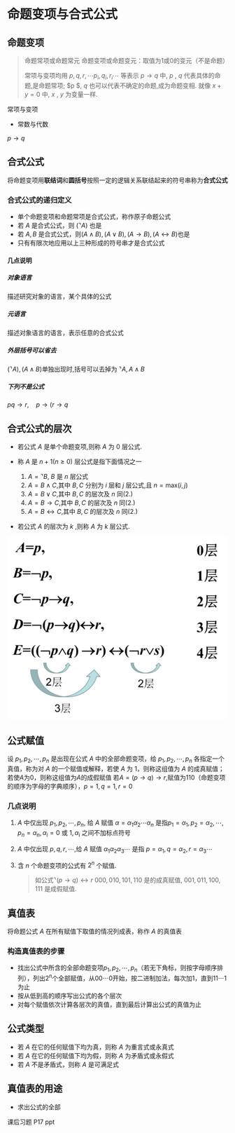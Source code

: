 
# 命题变项与合式公式
## 命题变项
> 命题常项或命题常元
> 命题变项或命题变元：取值为1或0的变元（不是命题）
>
> 常项与变项均用 $p,q,r,\cdots p_i,q_i,r_i\cdots$ 等表示 $p\to q$ 中, $p$ , $q$ 代表具体的命题,是命题常项;
> $p $, $q$ 也可以代表不确定的命题,成为命题变相.
> 就像 $x+y=0$ 中, $x$ , $y$ 为变量一样.

常项与变项
+ 常数与代数

$p\to q$


## 合式公式
将命题变项用**联结词**和**圆括号**按照一定的逻辑关系联结起来的符号串称为**合式公式**

### 合式公式的递归定义
+ 单个命题变项和命题常项是合式公式，称作原子命题公式
+ 若 $A$ 是合式公式，则 $(\urcorner A)$ 也是
+ 若 $A,B$ 是合式公式，则$(A\wedge B),(A\vee B),(A\to B),(A\leftrightarrow B)$也是
+ 只有有限次地应用以上三种形成的符号串才是合式公式

#### 几点说明

##### 对象语言

描述研究对象的语言，某个具体的公式

##### 元语言

描述对象语言的语言，表示任意的合式公式

##### 外层括号可以省去

$(\urcorner A),(A\wedge B)$单独出现时,括号可以去掉为 $\urcorner A,A\wedge B$

##### 下列不是公式

$pq\to r,\quad p\to(r\to q$

## 合式公式的层次

+   若公式 $A$ 是单个命题变项,则称 $A$ 为 $0$ 层公式.
+   称 $A$ 是 $n+1(n\geq 0)$ 层公式是指下面情况之一
    1.   $A=\urcorner B$, $B$ 是 $n$ 层公式
    2.   $A=B\wedge C$,其中 $B,C$ 分别为 $i$ 层和 $j$ 层公式,且 $n=\mathrm{max}(i,j)$
    3.   $A=B\vee C$,其中 $B,C$ 的层次及 $n$ 同($2.$)
    4.   $A=B\to C$,其中 $B,C$ 的层次及 $n$ 同($2.$)
    5.   $A=B\leftrightarrow C$,其中 $B,C$ 的层次及 $n$ 同($2.$)

+   若公式 $A$ 的层次为 $k$ ,则称 $A$ 为 $k$ 层公式.

![image-20210926233531650](image/image-20210926233531650.png)

## 公式赋值

设 $p_1,p_2,\cdots,p_n$ 是出现在公式 $A$ 中的全部命题变项，给 $p_1,p_2,\cdots,p_n$ 各指定一个真值，称为对 $A$ 的一个赋值或解释，若使 $A$ 为 $1$，则称这组值为 $A$ 的成真赋值；若使$A$为$0$，则称这组值为$A$的成假赋值
若$A=(p\to q)\to r,$赋值为$110$（命题变项的顺序为字母的字典顺序），$p=1,q=1,r=0$

### 几点说明

1.   $A$ 中仅出现 $p_1,p_2,\cdots,p_n,$ 给 $A$ 赋值 $\alpha=\alpha_1\alpha_2\cdots\alpha_n$ 是指$p_1=\alpha_1,p_2=\alpha_2,\cdots,p_n=\alpha_n,\alpha_i=0$ 或 $1,\alpha_i$ 之间不加标点符号

2.   $A$ 中仅出现 $p,q,r,\cdots,$给 $A$ 赋值 $\alpha_1\alpha_2\alpha_3\cdots$ 是指 $p=\alpha_1, q=\alpha_2, r=\alpha_3\cdots$

3.   含 $n$ 个命题变项的公式有 $2^n$ 个赋值.

     >   如公式$\urcorner(p\to q)\leftrightarrow r$
     >   $000,010,101,110$ 是的成真赋值, $001,011,100,111$ 是成假赋值.

## 真值表

将命题公式 $A$ 在所有赋值下取值的情况列成表，称作 $A$ 的真值表

### 构造真值表的步骤

+ 找出公式中所含的全部命题变项$p_1,p_2,\cdots,p_n$（若无下角标，则按字母顺序排列），列出$2^n$个全部赋值，从$00\cdots0$开始，按二进制加法，每次加$1$，直到$11\cdots1$为止
+ 按从低到高的顺序写出公式的各个层次
+ 对每个赋值依次计算各层次的真值，直到最后计算出公式的真值为止

## 公式类型

+ 若 $A$ 在它的任何赋值下均为真，则称 $A$ 为重言式或永真式
+ 若 $A$ 在它的任何赋值下均为假，则称 $A$ 为矛盾式或永假式
+ 若 $A$ 不是矛盾式，则称 $A$ 是可满足式

## 真值表的用途

+ 求出公式的全部

课后习题
P17
ppt 